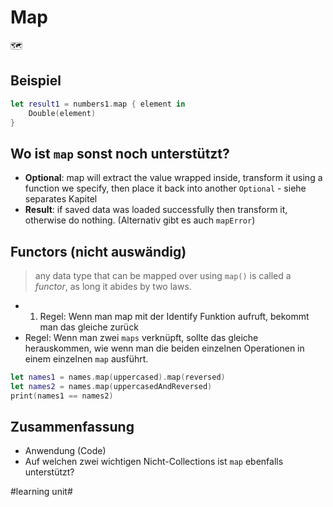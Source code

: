 # Map
🗺️
## Beispiel

```swift
let result1 = numbers1.map { element in
    Double(element)
}
```

## Wo ist `map` sonst noch unterstützt?

- **Optional**: map will extract the value wrapped inside, transform it using a function we specify, then place it back into another `Optional` - siehe separates Kapitel
- **Result**: if saved data was loaded successfully then transform it, otherwise do nothing. (Alternativ gibt es auch `mapError`)

## Functors (nicht auswändig)

> any data type that can be mapped over using `map()` is called a _functor_, as long it abides by two laws.

- 1. Regel: Wenn man map mit der Identify Funktion aufruft, bekommt man das gleiche zurück
- Regel: Wenn man zwei `maps` verknüpft, sollte das gleiche herauskommen, wie wenn man die beiden einzelnen Operationen in einem einzelnen `map` ausführt.

```swift
let names1 = names.map(uppercased).map(reversed)
let names2 = names.map(uppercasedAndReversed)
print(names1 == names2)
```


## Zusammenfassung
- Anwendung (Code)
- Auf welchen zwei wichtigen Nicht-Collections ist `map` ebenfalls unterstützt?


#learning unit#